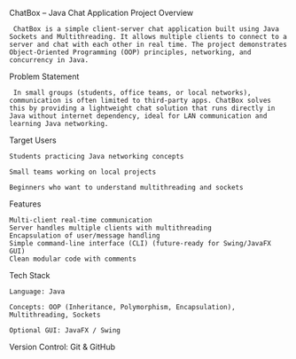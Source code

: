 ChatBox – Java Chat Application
Project Overview

     ChatBox is a simple client-server chat application built using Java Sockets and Multithreading. It allows multiple clients to connect to a server and chat with each other in real time. The project demonstrates Object-Oriented Programming (OOP) principles, networking, and concurrency in Java.

Problem Statement

     In small groups (students, office teams, or local networks), communication is often limited to third-party apps. ChatBox solves this by providing a lightweight chat solution that runs directly in Java without internet dependency, ideal for LAN communication and learning Java networking.

Target Users

    Students practicing Java networking concepts

    Small teams working on local projects

    Beginners who want to understand multithreading and sockets

Features

    Multi-client real-time communication
    Server handles multiple clients with multithreading
    Encapsulation of user/message handling
    Simple command-line interface (CLI) (future-ready for Swing/JavaFX GUI)
    Clean modular code with comments

Tech Stack

    Language: Java

    Concepts: OOP (Inheritance, Polymorphism, Encapsulation), Multithreading, Sockets

    Optional GUI: JavaFX / Swing

Version Control: Git & GitHub
